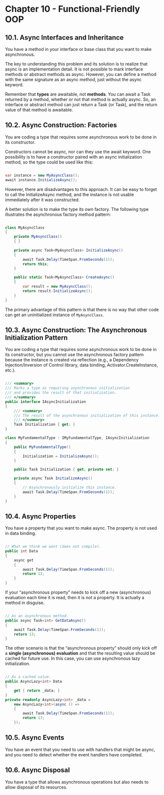 # Chapter 10 - Functional-Friendly OOP

## 10.1. Async Interfaces and Inheritance
You have a method in your interface or base class that you want to make asynchronous.

The key to understanding this problem and its solution is to realize that async is an implementation detail. It is not possible to mark interface methods or abstract methods as async. However, you can define a method with the same signature as an async method, just without the async keyword. 

Remember that __types__ are awaitable, not __methods__. You can await a Task returned by a method, whether or not that method is actually async. So, an interface or abstract method can just return a Task (or Task<T>), and the return value of that method is awaitable.

## 10.2. Async Construction: Factories
You are coding a type that requires some asynchronous work to be done in its constructor.

Constructors cannot be async, nor can they use the await keyword. One possibility is to have a constructor paired with an async initialization method, so the type could be used like this:

```C#

var instance = new MyAsyncClass();
await instance.InitializeAsync();

```

However, there are disadvantages to this approach. It can be easy to forget to call the InitializeAsync method, and the instance is not usable immediately after it was constructed.

A better solution is to make the type its own factory. The following type illustrates the asynchronous factory method pattern:

```C#

class MyAsyncClass
{
    private MyAsyncClass()
    { }
    
    private async Task<MyAsyncClass> InitializeAsync()
    {
        await Task.Delay(TimeSpan.FromSeconds(1));
        return this;
    }

    public static Task<MyAsyncClass> CreateAsync()
    {
        var result = new MyAsyncClass();
        return result.InitializeAsync();
    }
}

```

The primary advantage of this pattern is that there is no way that other code can get an uninitialized instance of `MyAsyncClass`.

## 10.3. Async Construction: The Asynchronous Initialization Pattern
You are coding a type that requires some asynchronous work to be done in its constructor, but you cannot use the asynchronous factory pattern because the instance is created via reflection (e.g., a Dependency Injection/Inversion of Control library, data binding, Activator.CreateInstance, etc.).

```C#

/// <summary>
/// Marks a type as requiring asynchronous initialization
/// and provides the result of that initialization.
/// </summary>
public interface IAsyncInitialization
{
    /// <summary>
    /// The result of the asynchronous initialization of this instance.
    /// </summary>
    Task Initialization { get; }
}

class MyFundamentalType : IMyFundamentalType, IAsyncInitialization
{
    public MyFundamentalType()
    {
        Initialization = InitializeAsync();
    }

    public Task Initialization { get; private set; }

    private async Task InitializeAsync()
    {
        // Asynchronously initialize this instance.
        await Task.Delay(TimeSpan.FromSeconds(1));
    }
}

```

## 10.4. Async Properties
You have a property that you want to make async. The property is not used in data binding.

```C#

// What we think we want (does not compile).
public int Data
{
    async get
    {
        await Task.Delay(TimeSpan.FromSeconds(1));
        return 13;
    }
}

```

If your “asynchronous property” needs to kick off a new (asynchronous) evaluation each time it is read, then it is not a property. It is actually a method in disguise.

```C#

// As an asynchronous method.
public async Task<int> GetDataAsync()
{
    await Task.Delay(TimeSpan.FromSeconds(1));
    return 13;
}

```

The other scenario is that the “asynchronous property” should only kick off a **single (asynchronous) evaluation** and that the resulting value should be cached for future use. In this case, you can use asynchronous lazy initialization.

```C#

// As a cached value.
public AsyncLazy<int> Data
{
    get { return _data; }
}
private readonly AsyncLazy<int> _data =
    new AsyncLazy<int>(async () =>
    {
        await Task.Delay(TimeSpan.FromSeconds(1));
        return 13;
    });

```

## 10.5. Async Events
You have an event that you need to use with handlers that might be async, and you need to detect whether the event handlers have completed.

## 10.6. Async Disposal
You have a type that allows asynchronous operations but also needs to allow disposal of its resources.